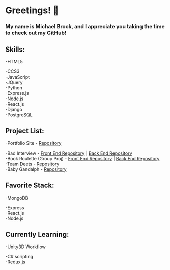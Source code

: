 # Greetings! 👋

### My name is Michael Brock, and I appreciate you taking the time to check out my GitHub!

<h2>Skills:</h2>
-HTML5

-CCS3  
-JavaScript  
-JQuery  
-Python  
-Express.js  
-Node.js  
-React.js  
-Django  
-PostgreSQL

 <h2 >Project List: </h2>
-Portfolio Site - <a href="https://github.com/BrockPaperScissors/portfolio">Repository</a>

-Bad Interview - <a href="https://github.com/BrockPaperScissors/BadInterview">Front End Repository</a> | <a href="https://github.com/BrockPaperScissors/badinterviewbackend">Back End Repository</a>  
-Book Roulette (Group Proj) - <a href="https://github.com/GeMMS-Project-2/book-roulette-frontend">Front End Repository</a> | <a href="https://github.com/GeMMS-Project-2/book-roulette-backend">Back End Repository</a>  
-Team Deets - <a href="https://github.com/BrockPaperScissors/TeamDeets">Repository</a>  
-Baby Gandalph - <a href="https://github.com/BrockPaperScissors/BabyGandalph">Repository</a>

<h2>Favorite Stack:</h2>
-MongoDB

-Express  
-React.js  
-Node.js

</ul>
<h2>Currently Learning:</h2>
-Unity3D Workflow

-C# scripting  
-Redux.js

<!--
**BrockPaperScissors/brockpaperscissors** is a ✨ _special_ ✨ repository because its `README.md` (this file) appears on your GitHub profile.

Here are some ideas to get you started:

- 🔭 I’m currently working on ...
- 🌱 I’m currently learning ...
- 👯 I’m looking to collaborate on ...
- 🤔 I’m looking for help with ...
- 💬 Ask me about ...
- 📫 How to reach me: ...
- 😄 Pronouns: ...
- ⚡ Fun fact: ...
  -->
